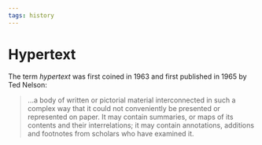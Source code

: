 ```yaml
---
tags: history
---
```


# Hypertext
The term *hypertext* was first coined in 1963 and first published in 1965 by Ted Nelson:

> ...a body of written or pictorial material interconnected in such a complex way that it could not conveniently be presented or represented on paper. It may contain summaries, or maps of its contents and their interrelations; it may contain annotations, additions and footnotes from scholars who have examined it.
